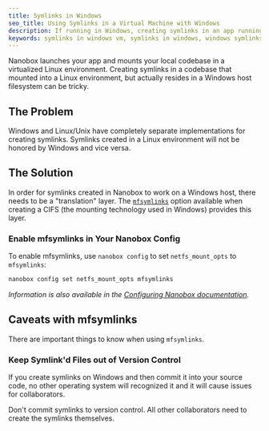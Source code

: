 ```yaml
---
title: Symlinks in Windows
seo_title: Using Symlinks in a Virtual Machine with Windows
description: If running in Windows, creating symlinks in an app running in Nanobox is made possible through the 'mfsymlinks' option.
keywords: symlinks in windows vm, symlinks in windows, windows symlinks not working
---
```


Nanobox launches your app and mounts your local codebase in a virtualized Linux environment. Creating symlinks in a codebase that mounted into a Linux environment, but actually resides in a Windows host filesystem can be tricky.

## The Problem
Windows and Linux/Unix have completely separate implementations for creating symlinks. Symlinks created in a Linux environment will not be honored by Windows and vice versa.

## The Solution
In order for symlinks created in Nanobox to work on a Windows host, there needs to be a "translation" layer. The <a href="http://git.kernel.org/cgit/linux/kernel/git/torvalds/linux.git/commit/?id=736a33205969c16f81d747db14ff4c0f133609a6" target="\_blank"><code>mfsymlinks</code></a> option available when creating a CIFS (the mounting technology used in Windows) provides this layer.

### Enable mfsymlinks in Your Nanobox Config
To enable mfsymlinks, use `nanobox config` to set `netfs_mount_opts` to `mfsymlinks`:

```bash
nanobox config set netfs_mount_opts mfsymlinks
```

*Information is also available in the [Configuring Nanobox documentation](/local-config/configure-nanobox/#netfs-mount-options).*

## Caveats with mfsymlinks
There are important things to know when using `mfsymlinks`.

### Keep Symlink'd Files out of Version Control
If you create symlinks on Windows and then commit it into your source code, no other operating system will recognized it and it will cause issues for collaborators.

Don't commit symlinks to version control. All other collaborators need to create the symlinks themselves.
